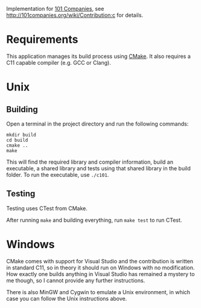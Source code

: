 Implementation for [101 Companies](http://101companies.org/), see http://101companies.org/wiki/Contribution:c for details.

# Requirements
This application manages its build process using [CMake](http://www.cmake.org/). It also requires a C11 capable compiler (e.g. GCC or Clang).

# Unix

## Building
Open a terminal in the project directory and run the following commands:

    mkdir build
    cd build
    cmake ..
    make

This will find the required library and compiler information, build an executable, a shared library and tests using that shared library in the build folder. To run the executable, use `./c101`.

## Testing
Testing uses CTest from CMake.

After running `make` and building everything, run `make test` to run CTest.

# Windows
CMake comes with support for Visual Studio and the contribution is written in standard C11, so in theory it should run on Windows with no modification. How exactly one builds anything in Visual Studio has remained a mystery to me though, so I cannot provide any further instructions.

There is also MinGW and Cygwin to emulate a Unix environment, in which case you can follow the Unix instructions above.

